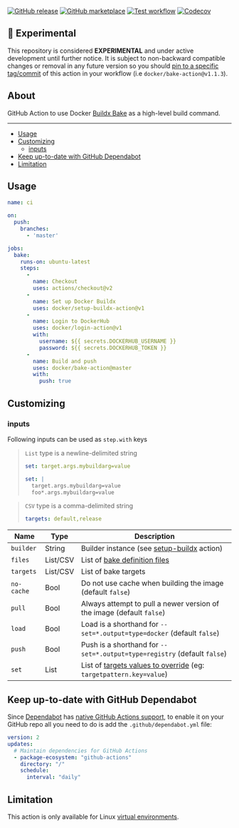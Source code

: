 [![GitHub release](https://img.shields.io/github/release/docker/bake-action.svg?style=flat-square)](https://github.com/docker/bake-action/releases/latest)
[![GitHub marketplace](https://img.shields.io/badge/marketplace-docker--buildx--bake-blue?logo=github&style=flat-square)](https://github.com/marketplace/actions/docker-buildx-bake)
[![Test workflow](https://img.shields.io/github/workflow/status/docker/bake-action/test?label=test&logo=github&style=flat-square)](https://github.com/docker/bake-action/actions?workflow=test)
[![Codecov](https://img.shields.io/codecov/c/github/docker/bake-action?logo=codecov&style=flat-square)](https://codecov.io/gh/docker/bake-action)

## :test_tube: Experimental

This repository is considered **EXPERIMENTAL** and under active development until further notice. It is subject to
non-backward compatible changes or removal in any future version so you should [pin to a specific tag/commit](https://docs.github.com/en/actions/creating-actions/about-actions#using-tags-for-release-management)
of  this action in your workflow (i.e `docker/bake-action@v1.1.3`).

## About

GitHub Action to use Docker [Buildx Bake](https://github.com/docker/buildx/blob/master/docs/reference/buildx_bake.md)
as a high-level build command.

___

* [Usage](#usage)
* [Customizing](#customizing)
  * [inputs](#inputs)
* [Keep up-to-date with GitHub Dependabot](#keep-up-to-date-with-github-dependabot)
* [Limitation](#limitation)

## Usage

```yaml
name: ci

on:
  push:
    branches:
      - 'master'

jobs:
  bake:
    runs-on: ubuntu-latest
    steps:
      -
        name: Checkout
        uses: actions/checkout@v2
      -
        name: Set up Docker Buildx
        uses: docker/setup-buildx-action@v1
      -
        name: Login to DockerHub
        uses: docker/login-action@v1 
        with:
          username: ${{ secrets.DOCKERHUB_USERNAME }}
          password: ${{ secrets.DOCKERHUB_TOKEN }}
      -
        name: Build and push
        uses: docker/bake-action@master
        with:
          push: true
```

## Customizing

### inputs

Following inputs can be used as `step.with` keys

> `List` type is a newline-delimited string
> ```yaml
> set: target.args.mybuildarg=value
> ```
> ```yaml
> set: |
>   target.args.mybuildarg=value
>   foo*.args.mybuildarg=value
> ```

> `CSV` type is a comma-delimited string
> ```yaml
> targets: default,release
> ```

| Name             | Type     | Description                        |
|------------------|----------|------------------------------------|
| `builder`        | String   | Builder instance (see [setup-buildx](https://github.com/docker/setup-buildx-action) action) |
| `files`          | List/CSV | List of [bake definition files](https://github.com/docker/buildx/blob/master/docs/reference/buildx_bake.md#file) |
| `targets`        | List/CSV | List of bake targets |
| `no-cache`       | Bool     | Do not use cache when building the image (default `false`) |
| `pull`           | Bool     | Always attempt to pull a newer version of the image (default `false`) |
| `load`           | Bool     | Load is a shorthand for `--set=*.output=type=docker` (default `false`) |
| `push`           | Bool     | Push is a shorthand for `--set=*.output=type=registry` (default `false`) |
| `set`            | List     | List of [targets values to override](https://github.com/docker/buildx/blob/master/docs/reference/buildx_bake.md#set) (eg: `targetpattern.key=value`) |

## Keep up-to-date with GitHub Dependabot

Since [Dependabot](https://docs.github.com/en/github/administering-a-repository/keeping-your-actions-up-to-date-with-github-dependabot)
has [native GitHub Actions support](https://docs.github.com/en/github/administering-a-repository/configuration-options-for-dependency-updates#package-ecosystem),
to enable it on your GitHub repo all you need to do is add the `.github/dependabot.yml` file:

```yaml
version: 2
updates:
  # Maintain dependencies for GitHub Actions
  - package-ecosystem: "github-actions"
    directory: "/"
    schedule:
      interval: "daily"
```

## Limitation

This action is only available for Linux [virtual environments](https://help.github.com/en/articles/virtual-environments-for-github-actions#supported-virtual-environments-and-hardware-resources).
